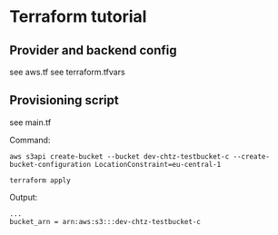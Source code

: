 # Terraform tutorial

## Provider and backend config

see aws.tf
see terraform.tfvars 

## Provisioning script

see main.tf

Command:

    aws s3api create-bucket --bucket dev-chtz-testbucket-c --create-bucket-configuration LocationConstraint=eu-central-1

    terraform apply

Output:

    ...
    bucket_arn = arn:aws:s3:::dev-chtz-testbucket-c
